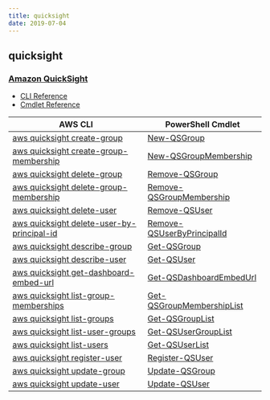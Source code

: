 ```yaml
---
title: quicksight
date: 2019-07-04
---
```


## quicksight

### [Amazon QuickSight](https://aws.amazon.com/quicksight/)

* [CLI Reference](https://docs.aws.amazon.com/cli/latest/reference/quicksight/index.html)
* [Cmdlet Reference](https://docs.aws.amazon.com/powershell/latest/reference/items/Amazon_QuickSight_cmdlets.html)

|AWS CLI|PowerShell Cmdlet|
|----|----|
|[aws quicksight create-group](https://docs.aws.amazon.com/cli/latest/reference/quicksight/create-group.html)|[New-QSGroup](https://docs.aws.amazon.com/powershell/latest/reference/items/New-QSGroup.html)|
|[aws quicksight create-group-membership](https://docs.aws.amazon.com/cli/latest/reference/quicksight/create-group-membership.html)|[New-QSGroupMembership](https://docs.aws.amazon.com/powershell/latest/reference/items/New-QSGroupMembership.html)|
|[aws quicksight delete-group](https://docs.aws.amazon.com/cli/latest/reference/quicksight/delete-group.html)|[Remove-QSGroup](https://docs.aws.amazon.com/powershell/latest/reference/items/Remove-QSGroup.html)|
|[aws quicksight delete-group-membership](https://docs.aws.amazon.com/cli/latest/reference/quicksight/delete-group-membership.html)|[Remove-QSGroupMembership](https://docs.aws.amazon.com/powershell/latest/reference/items/Remove-QSGroupMembership.html)|
|[aws quicksight delete-user](https://docs.aws.amazon.com/cli/latest/reference/quicksight/delete-user.html)|[Remove-QSUser](https://docs.aws.amazon.com/powershell/latest/reference/items/Remove-QSUser.html)|
|[aws quicksight delete-user-by-principal-id](https://docs.aws.amazon.com/cli/latest/reference/quicksight/delete-user-by-principal-id.html)|[Remove-QSUserByPrincipalId](https://docs.aws.amazon.com/powershell/latest/reference/items/Remove-QSUserByPrincipalId.html)|
|[aws quicksight describe-group](https://docs.aws.amazon.com/cli/latest/reference/quicksight/describe-group.html)|[Get-QSGroup](https://docs.aws.amazon.com/powershell/latest/reference/items/Get-QSGroup.html)|
|[aws quicksight describe-user](https://docs.aws.amazon.com/cli/latest/reference/quicksight/describe-user.html)|[Get-QSUser](https://docs.aws.amazon.com/powershell/latest/reference/items/Get-QSUser.html)|
|[aws quicksight get-dashboard-embed-url](https://docs.aws.amazon.com/cli/latest/reference/quicksight/get-dashboard-embed-url.html)|[Get-QSDashboardEmbedUrl](https://docs.aws.amazon.com/powershell/latest/reference/items/Get-QSDashboardEmbedUrl.html)|
|[aws quicksight list-group-memberships](https://docs.aws.amazon.com/cli/latest/reference/quicksight/list-group-memberships.html)|[Get-QSGroupMembershipList](https://docs.aws.amazon.com/powershell/latest/reference/items/Get-QSGroupMembershipList.html)|
|[aws quicksight list-groups](https://docs.aws.amazon.com/cli/latest/reference/quicksight/list-groups.html)|[Get-QSGroupList](https://docs.aws.amazon.com/powershell/latest/reference/items/Get-QSGroupList.html)|
|[aws quicksight list-user-groups](https://docs.aws.amazon.com/cli/latest/reference/quicksight/list-user-groups.html)|[Get-QSUserGroupList](https://docs.aws.amazon.com/powershell/latest/reference/items/Get-QSUserGroupList.html)|
|[aws quicksight list-users](https://docs.aws.amazon.com/cli/latest/reference/quicksight/list-users.html)|[Get-QSUserList](https://docs.aws.amazon.com/powershell/latest/reference/items/Get-QSUserList.html)|
|[aws quicksight register-user](https://docs.aws.amazon.com/cli/latest/reference/quicksight/register-user.html)|[Register-QSUser](https://docs.aws.amazon.com/powershell/latest/reference/items/Register-QSUser.html)|
|[aws quicksight update-group](https://docs.aws.amazon.com/cli/latest/reference/quicksight/update-group.html)|[Update-QSGroup](https://docs.aws.amazon.com/powershell/latest/reference/items/Update-QSGroup.html)|
|[aws quicksight update-user](https://docs.aws.amazon.com/cli/latest/reference/quicksight/update-user.html)|[Update-QSUser](https://docs.aws.amazon.com/powershell/latest/reference/items/Update-QSUser.html)|


